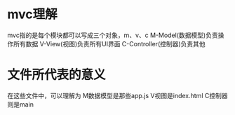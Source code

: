 # mvc理解
mvc指的是每个模块都可以写成三个对象，m、v、c
M-Model(数据模型)负责操作所有数据
V-View(视图)负责所有UI界面
C-Controller(控制器)负责其他
# 文件所代表的意义
在这些文件中，可以理解为
M数据模型是那些app.js
V视图是index.html
C控制器则是main